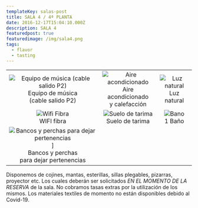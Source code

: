 ```yaml
---
templateKey: salas-post
title: SALA 4 / 4ª PLANTA
date: 2016-12-17T15:04:10.000Z
description: SALA 4
featuredpost: true
featuredimage: /img/sala4.png
tags:
  - flavor
  - tasting
---
```


|                                                                                                                     |                                                                                  |                                                |
| :-----------------------------------------------------------------------------------------------------------------: | :------------------------------------------------------------------------------: | :--------------------------------------------: |
|     ![Equipo de música (cable salido P2)](/img/equipo-musica.png) <br/>Equipo de música <br/>(cable salido P2)      | ![Aire acondicionado](/img/aire.png) <br/> Aire acondicionado<br/> y calefacción | ![Luz natural](/img/luce.png) <br/>Luz natural |
|                                    ![Wifi Fibra](/img/wifi.png) <br/>WIFI fibra                                     |             ![Suelo de tarima](/img/suelo.png) <br/>Suelo de tarima              |       ![Bano](/img/bano.jpg) <br/>1 Baño       |
| ![Bancos y perchas para dejar pertenencias](/img/vestuario.png)] <br/>Bancos y perchas<br/> para dejar pertenencias |                                                                                  |                                                |

Disponemos de cojines, mantas, esterillas, sillas plegables, pizarras, proyector etc. Los cuales deberán ser solicitados _EN EL MOMENTO DE LA RESERVA_ de la sala. No cobramos tasas extras por la utilización de los mismos. Los materiales textiles de momento no están disponibles debido al Covid-19.
